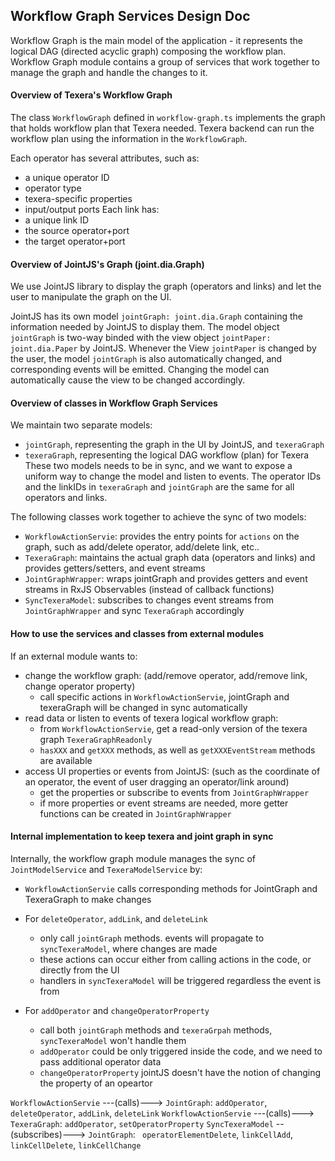 
## Workflow Graph Services Design Doc
Workflow Graph is the main model of the application - it represents the logical DAG (directed acyclic graph) composing the workflow plan.
Workflow Graph module contains a group of services that work together to manage the graph and handle the changes to it.

#### Overview of Texera's Workflow Graph
The class `WorkflowGraph` defined in `workflow-graph.ts` implements the graph that holds workflow plan that Texera needed.
Texera backend can run the workflow plan using the information in the `WorkflowGraph`.

Each operator has several attributes, such as:
  - a unique operator ID
  - operator type
  - texera-specific properties
  - input/output ports
Each link has:
  - a unique link ID
  - the source operator+port
  - the target operator+port

#### Overview of JointJS's Graph (joint.dia.Graph)
We use JointJS library to display the graph (operators and links) and let the user to manipulate the graph on the UI.

JointJS has its own model `jointGraph: joint.dia.Graph` containing the information needed by JointJS to display them.
The model object `jointGraph` is two-way binded with the view object `jointPaper: joint.dia.Paper` by JointJS.
Whenever the View `jointPaper` is changed by the user, the model `jointGraph` is also automatically changed, 
  and corresponding events will be emitted. Changing the model can automatically cause the view to be changed accordingly.

#### Overview of classes in Workflow Graph Services
We maintain two separate models: 
  - `jointGraph`, representing the graph in the UI by JointJS, and `texeraGraph`
  - `texeraGraph`, representing the logical DAG workflow (plan) for Texera
These two models needs to be in sync, and we want to expose a uniform way to change the model and listen to events.
The operator IDs and the linkIDs in `texeraGraph` and `jointGraph` are the same for all operators and links.

The following classes work together to achieve the sync of two models:
  - `WorkflowActionServie`: provides the entry points for `actions` on the graph, such as add/delete operator, add/delete link, etc..
  - `TexeraGraph`: maintains the actual graph data (operators and links) and provides getters/setters, and event streams
  - `JointGraphWrapper`: wraps jointGraph and provides getters and event streams in RxJS Observables (instead of callback functions)
  - `SyncTexeraModel`: subscribes to changes event streams from `JointGraphWrapper` and sync `TexeraGraph` accordingly

#### How to use the services and classes from external modules
If an external module wants to:
  - change the workflow graph: (add/remove operator, add/remove link, change operator property)
    - call specific actions in `WorkflowActionServie`, jointGraph and texeraGraph will be changed in sync automatically
  - read data or listen to events of texera logical workflow graph:
    - from `WorkflowActionServie`, get a read-only version of the texera graph `TexeraGraphReadonly` 
    - `hasXXX` and `getXXX` methods, as well as `getXXXEventStream` methods are available
  - access UI properties or events from JointJS: (such as the coordinate of an operator, the event of user dragging an operator/link around)
    - get the properties or subscribe to events from `JointGraphWrapper`
    - if more properties or event streams are needed, more getter functions can be created in `JointGraphWrapper`


#### Internal implementation to keep texera and joint graph in sync 
Internally, the workflow graph module manages the sync of `JointModelService` and `TexeraModelService` by:
  - `WorkflowActionServie` calls corresponding methods for JointGraph and TexeraGraph to make changes
  
  - For `deleteOperator`, `addLink`, and `deleteLink`
    - only call `jointGraph` methods. events will propagate to `syncTexeraModel`, where changes are made
    - these actions can occur either from calling actions in the code, or directly from the UI
    - handlers in `syncTexeraModel` will be triggered regardless the event is from

  - For  `addOperator` and `changeOperatorProperty`
    - call both `jointGraph` methods and `texeraGrpah` methods, `syncTexeraModel` won't handle them
    - `addOperator` could be only triggered inside the code, and we need to pass additional operator data
    - `changeOperatorProperty` jointJS doesn't have the notion of changing the property of an opeartor

`WorkflowActionServie` ---(calls)--->  `JointGraph`:  `addOperator`, `deleteOperator`, `addLink`, `deleteLink`
`WorkflowActionServie` ---(calls)---> `TexeraGraph`: `addOperator`, `setOperatorProperty`
`SyncTexeraModel`  --(subscribes)--->  `JointGraph`: ` operatorElementDelete`, `linkCellAdd`, `linkCellDelete`, `linkCellChange`
